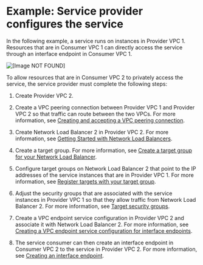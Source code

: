 # Example: Service provider configures the service<a name="vpc--region-peering-provider-side"></a>

In the following example, a service runs on instances in Provider VPC 1\. Resources that are in Consumer VPC 1 can directly access the service through an interface endpoint in Consumer VPC 1\.

![\[Image NOT FOUND\]](http://docs.aws.amazon.com/vpc/latest/userguide/images/vpc-inter-region-peering-provider-side.png)

To allow resources that are in Consumer VPC 2 to privately access the service, the service provider must complete the following steps:

1. Create Provider VPC 2\.

1. Create a VPC peering connection between Provider VPC 1 and Provider VPC 2 so that traffic can route between the two VPCs\. For more information, see [Creating and accepting a VPC peering connection](https://docs.aws.amazon.com/vpc/latest/peering/create-vpc-peering-connection.html)\.

1. Create Network Load Balancer 2 in Provider VPC 2\. For more information, see [Getting Started with Network Load Balancers](https://docs.aws.amazon.com/elasticloadbalancing/latest/network/network-load-balancer-getting-started.html)\.

1. Create a target group\. For more information, see [Create a target group for your Network Load Balancer](https://docs.aws.amazon.com/elasticloadbalancing/latest/network/create-target-group.html)\.

1. Configure target groups on Network Load Balancer 2 that point to the IP addresses of the service instances that are in Provider VPC 1\. For more information, see [Register targets with your target group](https://docs.aws.amazon.com/elasticloadbalancing/latest/network/target-group-register-targets.html)\.

1. Adjust the security groups that are associated with the service instances in Provider VPC 1 so that they allow traffic from Network Load Balancer 2\. For more information, see [Target security groups](https://docs.aws.amazon.com/elasticloadbalancing/latest/network/target-group-register-targets.html#target-security-groups)\.

1. Create a VPC endpoint service configuration in Provider VPC 2 and associate it with Network Load Balancer 2\. For more information, see [Creating a VPC endpoint service configuration for interface endpoints](create-endpoint-service.md)\.

1. The service consumer can then create an interface endpoint in Consumer VPC 2 to the service in Provider VPC 2\. For more information, see [Creating an interface endpoint](vpce-interface.md#create-interface-endpoint)\.
